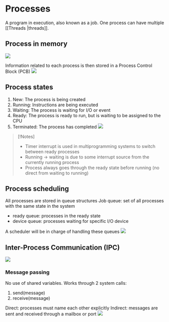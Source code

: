 # Processes
A program in execution, also known as a job. One process can have multiple [[Threads |threads]].
## Process in memory
![](https://i.imgur.com/DnW6ijk.png)

Information related to each process is then stored in a Process Control Block (PCB)
![](https://i.imgur.com/K8z95Jd.png)
## Process states
1. New: The process is being created 
2. Running: Instructions are being executed 
3. Waiting: The process is waiting for I/O or event 
4. Ready: The process is ready to run, but is waiting to be assigned to the CPU 
5. Terminated: The process has completed
![](https://i.imgur.com/p6tLvdK.png)
> [!Notes]
> - Timer interrupt is used in multiprogramming systems to switch between ready processes
> - Running -> waiting is due to some interrupt source from the currently running process
> - Process always goes through the ready state before running (no direct from waiting to running)
## Process scheduling
All processes are stored in queue structures
Job queue: set of all processes with the same state in the system
- ready queue: processes in the ready state
- device queue: processes waiting for specific I/O device

A scheduler will be in charge of handling these queues
![](https://i.imgur.com/fjJLGsE.png)

## Inter-Process Communication (IPC)
![](https://i.imgur.com/sayPPYP.png)
### Message passing
No use of shared variables. 
Works through 2 system calls:
1. send(message) 
2. receive(message)

Direct: processes must name each other explicitly 
Indirect: messages are sent and received through a mailbox or port 
![](https://i.imgur.com/OZdrt4M.png)
